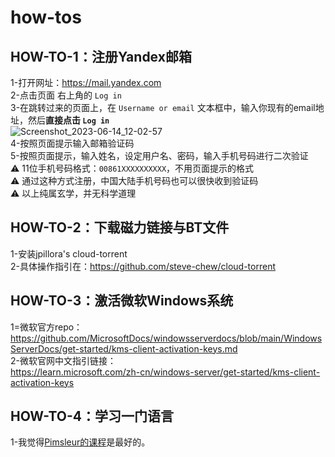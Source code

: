 # how-tos
## HOW-TO-1：注册Yandex邮箱  

1-打开网址：https://mail.yandex.com  
2-点击页面 右上角的 `Log in`  
3-在跳转过来的页面上，在 `Username or email` 文本框中，输入你现有的email地址，然后**直接点击 `Log in`**  
![Screenshot_2023-06-14_12-02-57](https://github.com/steve-chew/how-tos/assets/136550211/fbbe9abe-601f-4325-8ea0-b81e254fda08)  
4-按照页面提示输入邮箱验证码  
5-按照页面提示，输入姓名，设定用户名、密码，输入手机号码进行二次验证  
  :warning:   11位手机号码格式：`00861XXXXXXXXXX`，不用页面提示的格式  
  :warning:   通过这种方式注册，中国大陆手机号码也可以很快收到验证码  
  :warning:   以上纯属玄学，并无科学道理

## HOW-TO-2：下载磁力链接与BT文件  
1-安装jpillora's cloud-torrent  
2-具体操作指引在：https://github.com/steve-chew/cloud-torrent

## HOW-TO-3：激活微软Windows系统  
1=微软官方repo：  
  https://github.com/MicrosoftDocs/windowsserverdocs/blob/main/WindowsServerDocs/get-started/kms-client-activation-keys.md  
2-微软官网中文指引链接：  
  https://learn.microsoft.com/zh-cn/windows-server/get-started/kms-client-activation-keys

## HOW-TO-4：学习一门语言  
1-我觉得[Pimsleur的课程](https://www.pimsleur.com/)是最好的。

#### 
